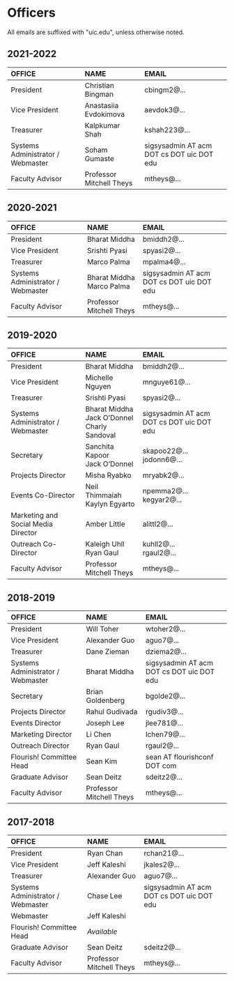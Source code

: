 # Officers

All emails are suffixed with "uic.edu", unless otherwise noted.

## 2021-2022

| OFFICE                            | NAME                     | EMAIL                                     |
| :-------------------------------- | :----------------------- | :---------------------------------------- |
| President                         | Christian Bingman        | cbingm2@...                               |
| Vice President                    | Anastasiia Evdokimova    | aevdok3@...                               |
| Treasurer                         | Kalpkumar Shah           | kshah223@...                              |
| Systems Administrator / Webmaster | Soham Gumaste            | sigsysadmin AT acm DOT cs DOT uic DOT edu |
| Faculty Advisor                   | Professor Mitchell Theys | mtheys@...                                |

## 2020-2021

| OFFICE                            | NAME                           | EMAIL                                     |
| :-------------------------------- | :----------------------------- | :---------------------------------------- |
| President                         | Bharat Middha                  | bmiddh2@...                               |
| Vice President                    | Srishti Pyasi                  | spyasi2@...                               |
| Treasurer                         | Marco Palma                    | mpalma4@...                               |
| Systems Administrator / Webmaster | Bharat Middha<br />Marco Palma | sigsysadmin AT acm DOT cs DOT uic DOT edu |
| Faculty Advisor                   | Professor Mitchell Theys       | mtheys@...                                |

## 2019-2020

| OFFICE                              | NAME                                                  | EMAIL                                     |
| :---------------------------------- | :---------------------------------------------------- | :---------------------------------------- |
| President                           | Bharat Middha                                         | bmiddh2@...                               |
| Vice President                      | Michelle Nguyen                                       | mnguye61@...                              |
| Treasurer                           | Srishti Pyasi                                         | spyasi2@...                               |
| Systems Administrator / Webmaster   | Bharat Middha<br />Jack O’Donnel<br />Charly Sandoval | sigsysadmin AT acm DOT cs DOT uic DOT edu |
| Secretary                           | Sanchita Kapoor<br />Jack O’Donnel                    | skapoo22@...<br />jodonn6@...             |
| Projects Director                   | Misha Ryabko                                          | mryabk2@...                               |
| Events Co-Director                  | Neil Thimmaiah<br />Kaylyn Egyarto                    | npemma2@...<br />kegyar2@...              |
| Marketing and Social Media Director | Amber Little                                          | alittl2@...                               |
| Outreach Co-Director                | Kaleigh Uhll<br/>Ryan Gaul                            | kuhll2@...<br />rgaul2@...                |
| Faculty Advisor                     | Professor Mitchell Theys                              | mtheys@...                                |

## 2018-2019

| OFFICE                            | NAME                     | EMAIL                                     |
| :-------------------------------- | :----------------------- | :---------------------------------------- |
| President                         | Will Toher               | wtoher2@...                               |
| Vice President                    | Alexander Guo            | aguo7@...                                 |
| Treasurer                         | Dane Zieman              | dziema2@...                               |
| Systems Administrator / Webmaster | Bharat Middha            | sigsysadmin AT acm DOT cs DOT uic DOT edu |
| Secretary                         | Brian Goldenberg         | bgolde2@...                               |
| Projects Director                 | Rahul Gudivada           | rgudiv3@...                               |
| Events Director                   | Joseph Lee               | jlee781@...                               |
| Marketing Director                | Li Chen                  | lchen79@...                               |
| Outreach Director                 | Ryan Gaul                | rgaul2@...                                |
| Flourish! Committee Head          | Sean Kim                 | sean AT flourishconf DOT com              |
| Graduate Advisor                  | Sean Deitz               | sdeitz2@...                               |
| Faculty Advisor                   | Professor Mitchell Theys | mtheys@...                                |

## 2017-2018

| OFFICE                            | NAME                     | EMAIL                                     |
| :-------------------------------- | :----------------------- | :---------------------------------------- |
| President                         | Ryan Chan                | rchan21@...                               |
| Vice President                    | Jeff Kaleshi             | jkales2@...                               |
| Treasurer                         | Alexander Guo            | aguo7@...                                 |
| Systems Administrator / Webmaster | Chase Lee                | sigsysadmin AT acm DOT cs DOT uic DOT edu |
| Webmaster                         | Jeff Kaleshi             |                                           |
| Flourish! Committee Head          | _Available_              |                                           |
| Graduate Advisor                  | Sean Deitz               | sdeitz2@...                               |
| Faculty Advisor                   | Professor Mitchell Theys | mtheys@...                                |
